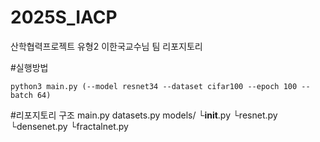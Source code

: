 # 2025S_IACP
산학협력프로젝트 유형2 이한국교수님 팀 리포지토리

#실행방법
```
python3 main.py (--model resnet34 --dataset cifar100 --epoch 100 --batch 64)
```

#리포지토리 구조
main.py
datasets.py
models/
└__init__.py
└resnet.py
└densenet.py
└fractalnet.py